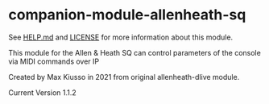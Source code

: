 # companion-module-allenheath-sq

See [HELP.md](HELP.md) and [LICENSE](LICENSE) for more information about this module.

This module for the Allen & Heath SQ can control parameters of the console 
via MIDI commands over IP

Created by Max Kiusso in 2021 from original allenheath-dlive module. 


Current Version 1.1.2
